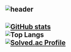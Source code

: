 ![header](https://capsule-render.vercel.app/api?type=waving&color=timeGradient&text=Welcome%20to%20syxxne's%20GitHub%20&animation=twinkling&fontSize=35&fontAlignY=40&fontAlign=70&height=250)
---
  
[![GitHub stats](https://github-readme-stats.vercel.app/api?username=syxxne&include_all_commits=true&theme=nord&hide_border=true&count_private=true)](https://github.com/syxxne/github-readme-stats)
<br>
![Top Langs](https://github-readme-stats.vercel.app/api/top-langs/?username=syxxne&layout=compact)
<br>
[![Solved.ac Profile](http://mazassumnida.wtf/api/v2/generate_badge?boj=yeoooon13)](https://solved.ac/yeoooon13/)
---


